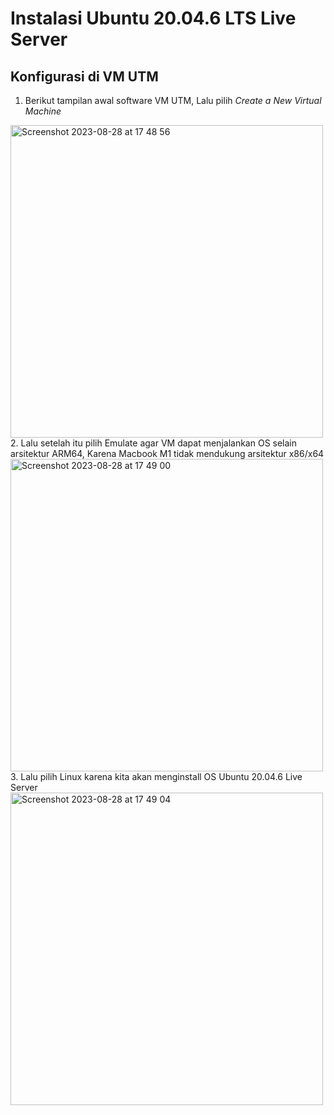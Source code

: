 # Instalasi Ubuntu 20.04.6 LTS Live Server

## Konfigurasi di VM UTM

1. Berikut tampilan awal software VM UTM, Lalu pilih <i>Create a New Virtual Machine</i>
  <img width="500" alt="Screenshot 2023-08-28 at 17 48 56" src="https://github.com/calvinnr/devops18-dumbways-calvinnovryanrahaditya/assets/101310300/bfb9d848-2328-4862-8060-264d71f3d22c">
<br>
2. Lalu setelah itu pilih Emulate agar VM dapat menjalankan OS selain arsitektur ARM64, Karena Macbook M1 tidak mendukung arsitektur x86/x64
<img width="500" alt="Screenshot 2023-08-28 at 17 49 00" src="https://github.com/calvinnr/devops18-dumbways-calvinnovryanrahaditya/assets/101310300/3f78a81b-6293-4efa-a710-0e5258f5e474">
<br>
3. Lalu pilih Linux karena kita akan menginstall OS Ubuntu 20.04.6 Live Server
<img width="500" alt="Screenshot 2023-08-28 at 17 49 04" src="https://github.com/calvinnr/devops18-dumbways-calvinnovryanrahaditya/assets/101310300/9c2a1cd4-8c13-46a2-9152-cb32054bd14b">
